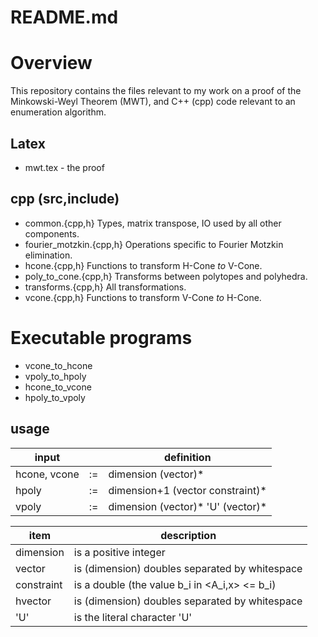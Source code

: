 # README.md

# Overview
This repository contains the files relevant to my work on a proof of the Minkowski-Weyl Theorem (MWT), and C++ (cpp) code relevant to an enumeration algorithm.

## Latex
* mwt.tex            - the proof

## cpp (src,include)
* common.{cpp,h}            Types, matrix transpose, IO used by all other components.
* fourier_motzkin.{cpp,h}   Operations specific to Fourier Motzkin elimination.
* hcone.{cpp,h}             Functions to transform H-Cone $to$ V-Cone.
* poly_to_cone.{cpp,h}      Transforms between polytopes and polyhedra.
* transforms.{cpp,h}        All transformations.
* vcone.{cpp,h}             Functions to transform V-Cone $to$ H-Cone.

# Executable programs
* vcone_to_hcone
* vpoly_to_hpoly
* hcone_to_vcone
* hpoly_to_vpoly

## usage
input       |   | definition
------------|---|-----------
hcone, vcone|:= |dimension   (vector)*
       hpoly|:= |dimension+1 (vector constraint)*
       vpoly|:= |dimension   (vector)* 'U' (vector)*

item        | description
------------|------------
dimension   |is a positive integer
vector      |is (dimension) doubles separated by whitespace
constraint  |is a double (the value b_i in <A_i,x> <= b_i)
hvector     |is (dimension) doubles separated by whitespace
'U'         |is the literal character 'U'


